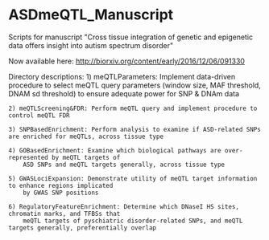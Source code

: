 # ASDmeQTL_Manuscript
Scripts for manuscript "Cross tissue integration of genetic and epigenetic data offers insight into autism spectrum disorder"

Now available here: http://biorxiv.org/content/early/2016/12/06/091330

Directory descriptions:
	1) meQTLParameters: Implement data-driven procedure to select meQTL query parameters 
		(window size, MAF threshold, DNAM sd threshold) to ensure adequate power for SNP & DNAm data
		
	2) meQTLScreening&FDR: Perform meQTL query and implement procedure to control meQTL FDR 
	
	3) SNPBasedEnrichment: Perform analysis to examine if ASD-related SNPs are enriched for meQTLs, across tissue type
	
	4) GOBasedEnrichment: Examine which biological pathways are over-represented by meQTL targets of 
		ASD SNPs and meQTL targets generally, across tissue type
		
	5) GWASLociExpansion: Demonstrate utility of meQTL target information to enhance regions implicated 
		by GWAS SNP positions
		
	6) RegulatoryFeatureEnrichment: Determine which DNaseI HS sites, chromatin marks, and TFBSs that 
		meQTL targets of pyschiatric disorder-related SNPs, and meQTL targets generally, preferentially overlap

